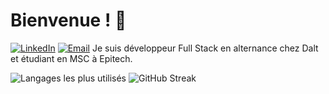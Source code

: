 # Bienvenue ! 👋
[![LinkedIn](https://img.shields.io/badge/-LinkedIn-blue?style=flat-square&logo=LinkedIn&logoColor=white&link=https://www.linkedin.com/in/lavallemarcaurele/)](https://www.linkedin.com/in/lavallemarcaurele/)
[![Email](https://img.shields.io/badge/-Email-red?style=flat-square&logo=Gmail&logoColor=white&link=mailto:lavallemarcaurele@gmail.com)](mailto:lavallemarcaurele@gmail.com)
Je suis développeur Full Stack en alternance chez Dalt et étudiant en MSC à Epitech.

![Langages les plus utilisés](https://github-readme-stats.vercel.app/api/top-langs/?username=lavallemarcaurele&layout=compact) ![GitHub Streak](http://github-readme-streak-stats.herokuapp.com?user=lavallemarcaurele&theme=default)
